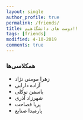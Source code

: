 ```yaml
---
layout: single
author_profile: true
permalink: /friends/
title: دوست های دانشگاهیم!!
tags: [friends]
modified: 4-10-2019
comments: true
---
```


### همکلاسی‌ها
* زهرا مومنی نژاد
* آزاده دارابی
* یاسمن توکلی
* شهرزاد آذری
* پریا فصاحت
* پارمیدا صنایع



